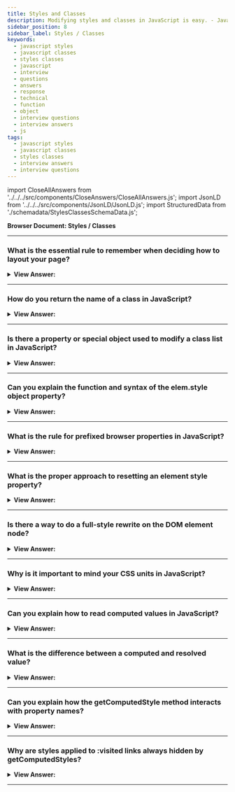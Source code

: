 ```yaml
---
title: Styles and Classes
description: Modifying styles and classes in JavaScript is easy. - JavaScript Interview Questions & Answers
sidebar_position: 8
sidebar_label: Styles / Classes
keywords:
  - javascript styles
  - javascript classes
  - styles classes
  - javascript
  - interview
  - questions
  - answers
  - response
  - technical
  - function
  - object
  - interview questions
  - interview answers
  - js
tags:
  - javascript styles
  - javascript classes
  - styles classes
  - interview answers
  - interview questions
---
```


import CloseAllAnswers from '../../../src/components/CloseAnswers/CloseAllAnswers.js';
import JsonLD from '../../../src/components/JsonLD/JsonLD.js';
import StructuredData from './schemadata/StylesClassesSchemaData.js';

<JsonLD data={StructuredData} />

<head>
  <title>Styles and Classes | JavaScript Frontend Phone Interview</title>
</head>

**Browser Document: Styles / Classes**

<CloseAllAnswers />

---

### What is the essential rule to remember when deciding how to layout your page?

<details>
  <summary><strong>View Answer:</strong></summary>
  <div>
  <div><strong>Interview Response:</strong> It would be best if you always prefer to use CSS classes over the style property method. The latter should get used only when classes "can't handle it." For example, if we compute an element's coordinates dynamically and wish to set them from JavaScript, style is permitted.</div><br />
  <div><strong>Technical Response:</strong> We should always prefer CSS classes versus the style property methods. The latter should only get used if classes "can't handle it." For example, if we calculate the coordinates of an element dynamically and wish to set them from JavaScript, style is permitted. In other circumstances, such as turning the text red or adding a background icon – specifying it in CSS and then applying the class - (JavaScript can do that). That is more adaptable and simpler to support.
  </div><br />
  <div><strong className="codeExample">Code Example:</strong><br /><br />

  <div></div>

```js
let top = /* complex calculations */;
let left = /* complex calculations */;

elem.style.left = left; // e.g '123px', calculated at run-time
elem.style.top = top; // e.g '456px'
```

  </div>
  </div>
</details>

---

### How do you return the name of a class in JavaScript?

<details>
  <summary><strong>View Answer:</strong></summary>
  <div>
  <div><strong>Interview Response:</strong> The process of exposing or returning the name of a class can get achieved by using the className property.
    </div><br />
  <div><strong className="codeExample">Code Example:</strong><br /><br />

  <div></div>

```html
<body class="main page">
  <script>
    console.log(document.body.className); // returns main page
  </script>
</body>
```

  </div>
  </div>
</details>

---

### Is there a property or special object used to modify a class list in JavaScript?

<details>
  <summary><strong>View Answer:</strong></summary>
  <div>
  <div><strong>Interview Response:</strong> Yes, the elem.classList is a special object with methods to add/remove/toggle a single class. So, we can operate both on the whole class string using className or on individual classes using classList.
    </div><br />
  <div><strong className="codeExample">Code Example:</strong><br /><br />

  <div></div>

```html
<body class="main page">
  <script>
    // add a class
    document.body.classList.add('article');

    console.log(document.body.className); // main page article
  </script>
</body>
```

  </div>
  </div>
</details>

---

### Can you explain the function and syntax of the elem.style object property?

<details>
  <summary><strong>View Answer:</strong></summary>
  <div>
  <div><strong>Interview Response:</strong> The object elem.style corresponds to what is expressed in the "style" attribute. Setting elem.style.width="100px" works the same as if we had a string width:100px in the attribute style.
    </div><br />
  <div><strong className="codeExample">Code Example:</strong><br /><br />

  <div></div>

```html
<script>
  // Turns the document body background color to green
  document.body.style.backgroundColor = prompt('background color?', 'green');
</script>
```

  </div>
  </div>
</details>

---

### What is the rule for prefixed browser properties in JavaScript?

<details>
  <summary><strong>View Answer:</strong></summary>
  <div>
  <div><strong>Interview Response:</strong> Browser-prefixed properties like -moz-border-radius, -webkit-border-radius also follow the same rule; a dash means uppercase. For instance, the Mozilla border-radius property would look like this: MozBorderRadius.
    </div><br />
  <div><strong className="codeExample">Code Example:</strong><br /><br />

  <div></div>

```html
<script>
  button.style.MozBorderRadius = '5px';
  button.style.WebkitBorderRadius = '5px';
</script>
```

  </div>
  </div>
</details>

---

### What is the proper approach to resetting an element style property?

<details>
  <summary><strong>View Answer:</strong></summary>
  <div>
  <div><strong>Interview Response:</strong> We should use elem.style.display and set the value to an empty string.</div><br />
  <div><strong>Technical Response:</strong> There are two approaches to resetting a style property. The novice approach involves using the “delete elem.style.display”, but the specification does not recommend this approach. We should use elem.style.display and set the value to an empty string. If we set style.display to an empty string, then the browser generally applies CSS classes and its built-in styles as if there were no such style.display property at all.
  </div><br />
  <div><strong className="codeExample">Code Example:</strong><br /><br />

  <div></div>

```js
// if we run this code, the <body> will blink
document.body.style.display = 'none'; // hide

setTimeout(() => (document.body.style.display = ''), 1000); // back to normal
```

  </div>
  </div>
</details>

---

### Is there a way to do a full-style rewrite on the DOM element node?

<details>
  <summary><strong>View Answer:</strong></summary>
  <div>
  <div><strong>Interview Response:</strong> There’s a special property style.cssText to do a full rewrite and set the full style as a string. We rarely use this property because such assignment removes all existing styles: it does not add but replaces them. The same can be accomplished by setting an attribute: div.setAttribute('style', 'color: red...').</div><br />
  <div><strong>Technical Response:</strong> We often use style to apply particular properties.*. We can't use div.style="color: red; width: 100px" because div.style is an object that is read-only. There is a special property <em>style.cssText</em>, that does a full rewrite to set the full style as a string. Developers rarely use this property since assigning it eliminates all current styles: it does not create new styles but rather replaces them. Something necessary may get deleted on occasion. However, we may use it securely for new elements if we know it won’t destroy an existing style. Setting an attribute does the same thing: div.setAttribute('style', 'color: red...').
  </div><br />
  <div><strong className="codeExample">Code Example:</strong><br /><br />

  <div></div>

```html
<div id="div">Button</div>

<script>
  // we can set special style flags like "important" here
  div.style.cssText = `color: red !important;
    background-color: yellow;
    width: 100px;
    text-align: center;
  `;

  console.log(div.style.cssText);
</script>
```

  </div>
  </div>
</details>

---

### Why is it important to mind your CSS units in JavaScript?

<details>
  <summary><strong>View Answer:</strong></summary>
  <div>
  <div><strong>Interview Response:</strong> It is essential to set our CSS style sizes, including units, to ensure proper parsing or outcomes that we present to the end-user.
    </div><br />
  <div><strong className="codeExample">Code Example:</strong><br /><br />

  <div></div>

```html
<body>
  <script>
    // doesn't work!
    document.body.style.margin = 20;
    console.log(document.body.style.margin); // '' (empty string, the assignment is ignored)

    // now add the CSS unit (px) - and it works
    document.body.style.margin = '20px';
    console.log(document.body.style.margin); // 20px

    console.log(document.body.style.marginTop); // 20px
    console.log(document.body.style.marginLeft); // 20px
  </script>
</body>
```

---

:::note
For instance, we should not set elem.style.top to 10, but rather to 10px. Otherwise, it would not work as intended and return a string instead of setting the top to 10px.
:::

  </div>
  </div>
</details>

---

### Can you explain how to read computed values in JavaScript?

<details>
  <summary><strong>View Answer:</strong></summary>
  <div>
  <div><strong>Interview Response:</strong> Since the style property operates only on the value of the "style" attribute, without any CSS cascade. We can’t read anything that comes from CSS classes using elem.style. We would have to find a built-in method to handle that procedure. The getComputedStyle() method extracts all the actual (computed) CSS properties and values of the specified element. The returned style is a live CSSStyleDeclaration object, which updates automatically when the element's styles are changed. Style sources can include: internal style sheets, external style sheets, inherited styles, and browser default styles. The element and the pseudo-element are the two arguments of the getComputedStyle method. The pseudo-element is a string that specifies which pseudo-element gets matched— omitted (or null) for real elements.
    </div><br />
  <div><strong className="codeExample">Code Example:</strong><br /><br />

  <div></div>

```html
<head>
  <style>
    body {
      color: red;
      margin: 5px;
    }
  </style>
</head>
<body>
  <script>
    let computedStyle = getComputedStyle(document.body);

    // now we can read the margin and the color from it

    console.log(computedStyle.marginTop); // 5px
    console.log(computedStyle.color); // rgb(255, 0, 0)
  </script>
</body>
```

  </div>
  </div>
</details>

---

### What is the difference between a computed and resolved value?

<details>
  <summary><strong>View Answer:</strong></summary>
  <div>
  <div><strong>Interview Response:</strong> A computed style value is the value after all CSS rules, and CSS inheritance gets applied due to the CSS cascade. A resolved style value is the one finally applied to the element. </div><br />
  <div><strong>Technical Response:</strong> We can obtain a computed style value after all CSS rules and CSS inheritance due to the CSS cascade. It may appear as height:1em or font-size:125 percent. The style value that eventually gets applied to the element is a resolved style value. Values like 1em and 125 percent are relative. The browser uses the calculated value and makes all units constant and absolute, such as height:20px or font-size:16px. Resolved values for geometry attributes may have a floating-point value, such as width:50.5px. Originally, getComputedStyle was intended to yield calculated values, but a discovery revealed that resolved values are significantly more helpful. As a result, the standard got revised. As a result, getComputedStyles returns a property's resolved value.
  </div>

---

:::note
We should note that getComputedStyles returns the resolved value of a property.
:::

  </div>
</details>

---

### Can you explain how the getComputedStyle method interacts with property names?

<details>
  <summary><strong>View Answer:</strong></summary>
  <div>
  <div><strong>Interview Response:</strong> We should always ask for the exact (full property name) property that we want, like paddingLeft or marginTop or borderTopWidth. Otherwise, the correct result is not guaranteed.
    </div>

---

:::note
If there are properties paddingLeft/paddingTop, then what should we get for getComputedStyle(elem).padding? Nothing, or maybe a “generated” value from known paddings? There is no standard rule here, but we should always ask for the full property name.
:::

  </div>
</details>

---

### Why are styles applied to :visited links always hidden by getComputedStyles?

<details>
  <summary><strong>View Answer:</strong></summary>
  <div>
  <div><strong>Interview Response:</strong> Developers use the :visited CSS pseudo-class to color visited links. However, getComputedStyle does not provide access to that color; otherwise, an arbitrary page may determine if a user clicked a link by creating it on the page and inspecting the styles. JavaScript may not recognize the styles used by :visited. Furthermore, a CSS constraint prevents the use of geometry-changing styles in :visited. That is to ensure that there is no way for a malicious page to verify if a link was visited and violated a user's privacy.
    </div>
  </div>
</details>

---
